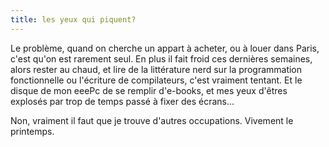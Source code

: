 ```yaml
---
title: les yeux qui piquent?
---
```


Le problème, quand on cherche un appart à acheter, ou à louer dans Paris,
c'est qu'on est rarement seul. En plus il fait froid ces dernières semaines,
alors rester au chaud, et lire de la littérature nerd sur la programmation
fonctionnelle ou l'écriture de compilateurs, c'est vraiment tentant. Et le
disque de mon eeePc de se remplir d'e-books, et mes yeux d'êtres explosés par
trop de temps passé à fixer des écrans...

Non, vraiment il faut que je trouve d'autres occupations. Vivement le
printemps.

